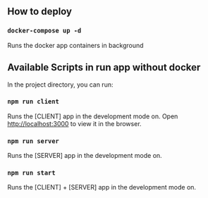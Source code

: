 ## How to deploy

### `docker-compose up -d`
Runs the docker app containers in background



## Available Scripts in run app without docker

In the project directory, you can run:

### `npm run client`

Runs the [CLIENT] app in the development mode on.
Open [http://localhost:3000](http://localhost:3000) to view it in the browser.

### `npm run server`
Runs the [SERVER] app in the development mode on.


### `npm run start`
Runs the [CLIENT] + [SERVER] app in the development mode on.

